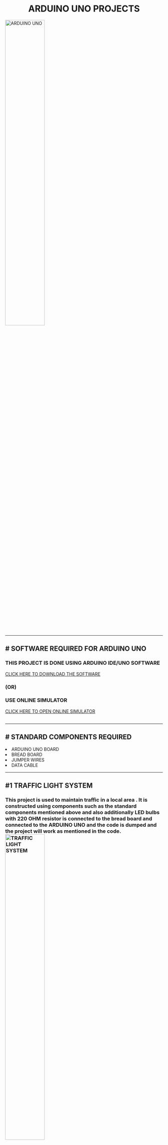 
 
 <h1 style="text-align: center;">ARDUINO UNO PROJECTS</h1>
 
<img src="https://github.com/sms32/ARDUINO-UNO-PROJECTS/assets/153702953/013eb9c0-f9e2-4881-ac73-2ca4abb2e638" alt="ARDUINO UNO"  width="50%">
<hr>
 <h2># SOFTWARE REQUIRED FOR ARDUINO UNO</h2>
    <h3>THIS PROJECT IS DONE USING ARDUINO IDE/UNO SOFTWARE</h3>
<a href="https://www.arduino.cc/en/software" target="_blank">CLICK HERE TO DOWNLOAD THE SOFTWARE</a>
<h3>(OR)</h3>
<h3>USE ONLINE SIMULATOR</h3>
<a href="https://wokwi.com/projects/new/arduino-uno" target="_blank">CLICK HERE TO OPEN ONLINE SIMULATOR</a>
    <br><br>
    <hr>
       <h2># STANDARD COMPONENTS REQUIRED</h2>
    <li>
       ARDUINO UNO BOARD
    </li>
    <li>
        BREAD BOARD
     </li>
     <li>
        JUMPER WIRES
     </li>
     <li>
        DATA CABLE
     </li><hr>
    <h2>#1  TRAFFIC LIGHT SYSTEM</h2>
    <h3>This project is used to maintain traffic in a local area . It is constructed using components such as 
        the standard components mentioned above and also additionally LED bulbs with 220 OHM resistor is connected to the bread board and connected to the ARDUINO UNO and the code is dumped and the project will work as mentioned in the code.<br>
<img src="https://github.com/sms32/ARDUINO-UNO-PROJECTS/assets/153702953/7f2bf323-0699-4816-9d14-2f0d83701805" alt="TRAFFIC LIGHT SYSTEM" width="50%">
     <br>
    </h3>
<a href="https://wokwi.com/projects/390048463055109121" target="_blank" >CHECK WORKING MODEL</a>
<br>
    <br>
     <h2>#2  MOVEMENT DETECTION USING PIR SENSOR </h2>
    <h3>This project is used to detect the motion of a person or object and prints the output as detected if any movement is detected . It is constructed using components such as 
        the standard components mentioned above and also additionally LED bulbs with 220 OHM resistor is connected to the bread board which glows when a movement is detected and PIR sensor which detects the movement  is also used and all of these are connected to the ARDUINO UNO and the code is dumped and the project will work as mentioned in the code.
     <br>
<img src="https://github.com/sms32/ARDUINO-UNO-PROJECTS/assets/153702953/b25a04b1-5c62-41a0-b862-d36dd8ae7142" alt="TRAFFIC LIGHT SYSTEM" width="50%">
    </h3>
    <a href="https://wokwi.com/projects/390049573689037825" target="_blank">CHECK WORKING MODEL</a>
    <br>
    <br>
     <h2>#3  LM35 - TEMPERATURE MONITORING SYSTEM </h2>
    <h3>This project is used to analyse the temperature of the surrounding and display the temperature . It is constructed using components such as 
        the standard components mentioned above and also additionally LED bulbs with 220 OHM resistor is connected to the bread board which glows when the temperature is above 25 degree celsius and LM35 sensor is used to detect the temperature  and all of these are connected to the ARDUINO UNO and the code is dumped and the project will work as mentioned in the code.
     <br>
     <img src="https://github.com/sms32/ARDUINO-UNO-PROJECTS/assets/153702953/47058b9b-4ed7-46bc-b3aa-a1c67b699d80" alt="TRAFFIC LIGHT SYSTEM" width="50%">
    </h3>
    <a href="https://wokwi.com/projects/390054005389840385" target="_blank">CHECK WORKING MODEL</a>
    <br>
    <br>
     <h2>#4  SOIL MOISTURE SENSOR </h2>
    <h3>This project is used to detect the moisture present in soil and display the level of moisture present . It is constructed using components such as 
        the standard components mentioned above and also additionally LED bulbs with 220 OHM resistor is connected to the bread board which glows when moisture present is above a desired level and SOIL MOISTURE sensor which detects the moisture is also used and a servo motor is used which opens and closes the bin and  all of these are connected to the ARDUINO UNO and the code is dumped and the project will work as mentioned in the code.
     <br>
     <img src="https://github.com/sms32/ARDUINO-UNO-PROJECTS/assets/153702953/d716a9f5-ea7b-4e3c-8f09-80388cd64f5c" alt="TRAFFIC LIGHT SYSTEM" width="50%">
    </h3>
    <a href="https://wokwi.com/projects/390054708169619457" target="_blank">CHECK WORKING MODEL</a>
    <br>
     <h2>#5  GARBAGE COLLECTION SYSTEM </h2>
    <h3>This project is used to collect garbage when the garbage is detected the dustbin or recycle bin will open and when no garbage is detected the bin will be closed . It is constructed using components such as 
        the standard components mentioned above and also additionally LED bulbs with 220 OHM resistor is connected to the bread board which glows when a garbage is detected and ULTRASONIC sensor which detects the distance of a garbage and the dustbin/recycle bin  is also used and all of these are connected to the ARDUINO UNO and the code is dumped and the project will work as mentioned in the code.
      <br>
     <img src="https://github.com/sms32/ARDUINO-UNO-PROJECTS/assets/153702953/d619c233-4023-45df-bb3b-3f771a2c84ab" alt="TRAFFIC LIGHT SYSTEM" width="50%">
     <br>
    </h3>
         <a href="https://wokwi.com/projects/390005390030647297" target="_blank">CHECK WORKING MODEL</a>
         <hr>
    <br>
    <h1><b>NOTE : UPCOMING PROJECT </b></h1>
     <h2>#6  SMART HOME AUTOMATION </h2>
    <h3>This project is used to detect the moisture present in soil and with certain condition/situations and if nescessary it will turn on the sprinkler to moisturize the soil. It is constructed using components such as 
        the standard components mentioned above and also additionally LED bulbs with 220 OHM resistor is connected to the bread board which glows when moisture present is below a desired level and SOIL MOISTURE sensor which detects the moisture and PIR sensor to detect if anyone is there on the field and LM35 sensor to check the moisture present in Air for possibility of raining amd ultrasonic sensor to check if any obstacle is disturbing the field and a servo motor is used which turns on and off the sprinkler and  all of these are connected to the ARDUINO UNO and the code is dumped and the project will work as mentioned in the code.
     <br>
     <img src="https://github.com/sms32/ARDUINO-UNO-PROJECTS/assets/153702953/f7cca2d2-341c-4841-9d2f-078effca5a16" alt="TRAFFIC LIGHT SYSTEM" width="50%">
    </h3>
    
